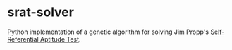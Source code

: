 # srat-solver

Python implementation of a genetic algorithm for solving Jim Propp's [Self-Referential Aptitude Test](http://faculty.uml.edu/jpropp/srat.html).
